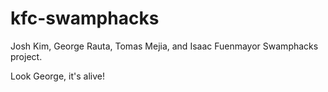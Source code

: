 # kfc-swamphacks
Josh Kim, George Rauta, Tomas Mejia, and Isaac Fuenmayor Swamphacks project.

Look George, it's alive!
